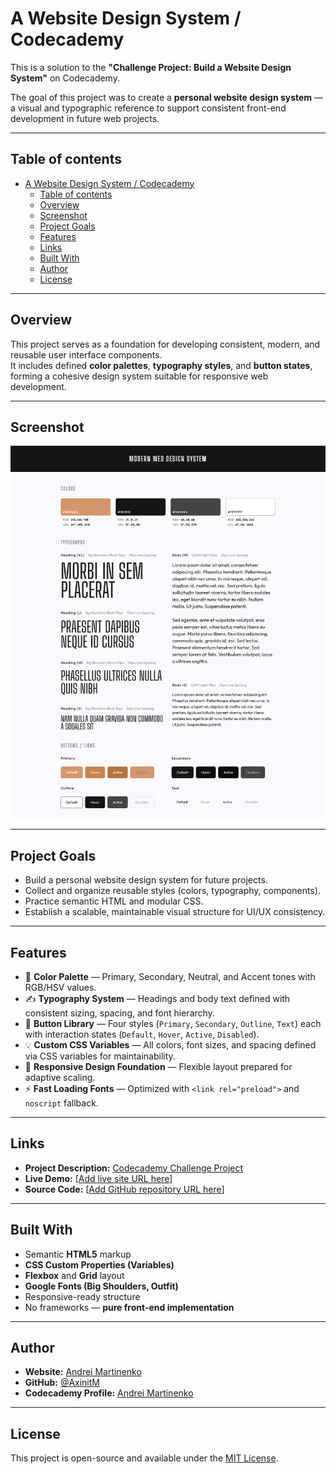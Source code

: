 # A Website Design System / Codecademy

This is a solution to the **"Challenge Project: Build a Website Design System"** on Codecademy.

The goal of this project was to create a **personal website design system** — a visual and typographic reference to support consistent front-end development in future web projects.

---

## Table of contents

- [A Website Design System / Codecademy](#a-website-design-system--codecademy)
  - [Table of contents](#table-of-contents)
  - [Overview](#overview)
  - [Screenshot](#screenshot)
  - [Project Goals](#project-goals)
  - [Features](#features)
  - [Links](#links)
  - [Built With](#built-with)
  - [Author](#author)
  - [License](#license)

---

## Overview

This project serves as a foundation for developing consistent, modern, and reusable user interface components.  
It includes defined **color palettes**, **typography styles**, and **button states**, forming a cohesive design system suitable for responsive web development.

---

## Screenshot

![](screenshot.png)

---

## Project Goals

- Build a personal website design system for future projects.
- Collect and organize reusable styles (colors, typography, components).
- Practice semantic HTML and modular CSS.
- Establish a scalable, maintainable visual structure for UI/UX consistency.

---

## Features

- 🎨 **Color Palette** — Primary, Secondary, Neutral, and Accent tones with RGB/HSV values.  
- ✍️ **Typography System** — Headings and body text defined with consistent sizing, spacing, and font hierarchy.  
- 🔘 **Button Library** — Four styles (`Primary`, `Secondary`, `Outline`, `Text`) each with interaction states (`Default`, `Hover`, `Active`, `Disabled`).  
- 💡 **Custom CSS Variables** — All colors, font sizes, and spacing defined via CSS variables for maintainability.  
- 📱 **Responsive Design Foundation** — Flexible layout prepared for adaptive scaling.  
- ⚡ **Fast Loading Fonts** — Optimized with `<link rel="preload">` and `noscript` fallback.

---

## Links

- **Project Description:** [Codecademy Challenge Project](https://www.codecademy.com/journeys/front-end-engineer/paths/fecj-22-improved-styling-with-css/tracks/fecj-22-improved-styling-with-css/modules/wdcp-22-build-a-website-design-system-c09e9da3-4b42-409f-8aa2-470c801d653b/projects/independent-project-web-design-system)
- **Live Demo:** [[Add live site URL here](https://axinitm.github.io/A-Website-Design-System/)]
- **Source Code:** [[Add GitHub repository URL here](https://github.com/AxinitM/A-Website-Design-System)]

---

## Built With

- Semantic **HTML5** markup  
- **CSS Custom Properties (Variables)**  
- **Flexbox** and **Grid** layout  
- **Google Fonts (Big Shoulders, Outfit)**  
- Responsive-ready structure  
- No frameworks — **pure front-end implementation**

---

## Author

- **Website:** [Andrei Martinenko](https://www.frontender.biz/)  
- **GitHub:** [@AxinitM](https://github.com/AxinitM)  
- **Codecademy Profile:** [Andrei Martinenko](https://www.codecademy.com/profiles/system5869051486)

---

## License

This project is open-source and available under the [MIT License](LICENSE).

